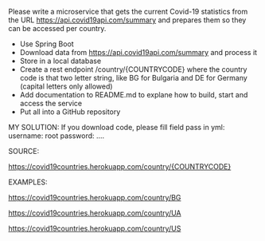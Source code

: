 
Please write a microservice that gets the current Covid-19 statistics from the URL https://api.covid19api.com/summary
and prepares them so they can be accessed per country.
* Use Spring Boot
* Download data from https://api.covid19api.com/summary and process it
* Store in a local database
* Create a rest endpoint /country/{COUNTRYCODE} where the country code is that two letter string, like BG for Bulgaria and DE for Germany (capital letters only allowed)
* Add documentation to README.md to explane how to build, start and access the service
* Put all into a GitHub repository

MY SOLUTION:
If you download code, please fill field pass in yml:
    username: root
    password: ....
    
SOURCE:

https://covid19countries.herokuapp.com/country/{COUNTRYCODE}

EXAMPLES: 

https://covid19countries.herokuapp.com/country/BG

https://covid19countries.herokuapp.com/country/UA

https://covid19countries.herokuapp.com/country/US


